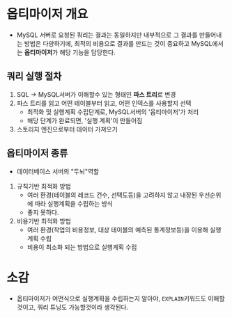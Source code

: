 # 옵티마이저 개요
- MySQL 서버로 요청된 쿼리는 결과는 동일하지만 내부적으로 그 결과를 만들어내는 방법은 다양하기에, 최적의 비용으로 결과를 만드는 것이 중요하고 MySQL에서는 **옵티마이저**가 해당 기능을 담당한다.

## 쿼리 실행 절차
1. SQL -> MySQL서버가 이해할수 있는 형태인 **파스 트리**로 변경
2. 파스 트리를 읽고 어떤 테이블부터 읽고, 어떤 인덱스를 사용할지 선택
   - 최적화 및 실행계획 수립단계로, MySQL서버의 '옵티마이저'가 처리
   - 해당 단계가 완료되면, '실행 계획'이 만들어짐
3. 스토리지 엔진으로부터 데이터 가져오기

## 옵티마이저 종류
- 데이터베이스 서버의 "두뇌"역할

1. 규칙기반 최적화 방법
   - 여러 환경(테이블의 레코드 건수, 선택도등)을 고려하지 않고 내장된 우선순위에 따라 실행계획을 수립하는 방식
   - 좋지 못하다.
2. 비용기반 최적화 방법
   - 여러 환경(작업의 비용정보, 대상 테이블의 예측된 통계정보등)을 이용해 실행계획 수립
   - 비용이 최소화 되는 방법으로 실행계획 수립

# 소감
- 옵티마이저가 어떤식으로 실행계획을 수립하는지 알아야, `EXPLAIN`키워드도 이해할 것이고, 쿼리 튜닝도 가능할것이라 생각된다.



